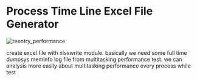 # Process Time Line Excel File Generator
![reentry_performance](https://user-images.githubusercontent.com/118165975/209470821-d7932bbf-6206-4d4a-b81e-6e16e20e2dd8.png)


create excel file with xlsxwrite module.
basically we need some full time dumpsys meminfo log file from multitasking performance test.
we can analysis more easily about multitasking performance every process while test
